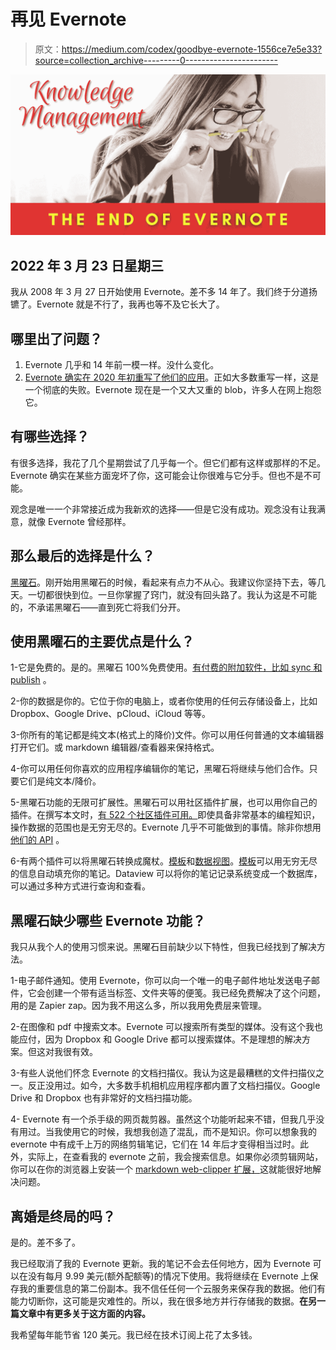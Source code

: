# 再见 Evernote

> 原文：<https://medium.com/codex/goodbye-evernote-1556ce7e5e33?source=collection_archive---------0----------------------->

![](img/e0171d8a05e9dbe4f832aee357b66368.png)

## 2022 年 3 月 23 日星期三

我从 2008 年 3 月 27 日开始使用 Evernote。差不多 14 年了。我们终于分道扬镳了。Evernote 就是不行了，我再也等不及它长大了。

## **哪里出了问题？**

1.  Evernote 几乎和 14 年前一模一样。没什么变化。
2.  [Evernote 确实在 2020 年初重写了他们的应用](https://evernote.com/blog/2020-update-progress-road-ahead/)。正如大多数重写一样，这是一个彻底的失败。Evernote 现在是一个又大又重的 blob，许多人在网上抱怨它。

## 有哪些选择？

有很多选择，我花了几个星期尝试了几乎每一个。但它们都有这样或那样的不足。Evernote 确实在某些方面宠坏了你，这可能会让你很难与它分手。但也不是不可能。

观念是唯一一个非常接近成为我新欢的选择——但是它没有成功。观念没有让我满意，就像 Evernote 曾经那样。

## 那么最后的选择是什么？

[黑曜石](https://obsidian.md/)。刚开始用黑曜石的时候，看起来有点力不从心。我建议你坚持下去，等几天。一切都很快到位。一旦你掌握了窍门，就没有回头路了。我认为这是不可能的，不承诺黑曜石——直到死亡将我们分开。

## 使用黑曜石的主要优点是什么？

1-它是免费的。是的。黑曜石 100%免费使用。[有付费的附加软件，比如 sync 和 publish](https://obsidian.md/pricing) 。

2-你的数据是你的。它位于你的电脑上，或者你使用的任何云存储设备上，比如 Dropbox、Google Drive、pCloud、iCloud 等等。

3-你所有的笔记都是纯文本(格式上的降价)文件。你可以用任何普通的文本编辑器打开它们。或 markdown 编辑器/查看器来保持格式。

4-你可以用任何你喜欢的应用程序编辑你的笔记，黑曜石将继续与他们合作。只要它们是纯文本/降价。

5-黑曜石功能的无限可扩展性。黑曜石可以用社区插件扩展，也可以用你自己的插件。在撰写本文时，[有 522 个社区插件可用。](https://obsidian.md/plugins)即使具备非常基本的编程知识，操作数据的范围也是无穷无尽的。Evernote 几乎不可能做到的事情。除非你想用[他们的 API](https://dev.evernote.com/doc/) 。

6-有两个插件可以将黑曜石转换成魔杖。[模板](https://silentvoid13.github.io/Templater/)和[数据视图](https://blacksmithgu.github.io/obsidian-dataview/)。[模板](https://silentvoid13.github.io/Templater/)可以用无穷无尽的信息自动填充你的笔记。Dataview 可以将你的笔记记录系统变成一个数据库，可以通过多种方式进行查询和查看。

## 黑曜石缺少哪些 Evernote 功能？

我只从我个人的使用习惯来说。黑曜石目前缺少以下特性，但我已经找到了解决方法。

1-电子邮件通知。使用 Evernote，你可以向一个唯一的电子邮件地址发送电子邮件，它会创建一个带有适当标签、文件夹等的便笺。我已经免费解决了这个问题，用的是 Zapier zap。因为我不用这么多，所以我用免费层来管理。

2-在图像和 pdf 中搜索文本。Evernote 可以搜索所有类型的媒体。没有这个我也能应付，因为 Dropbox 和 Google Drive 都可以搜索媒体。不是理想的解决方案。但这对我很有效。

3-有些人说他们怀念 Evernote 的文档扫描仪。我认为这是最糟糕的文件扫描仪之一。反正没用过。如今，大多数手机相机应用程序都内置了文档扫描仪。Google Drive 和 Dropbox 也有非常好的文档扫描功能。

4- Evernote 有一个杀手级的网页裁剪器。虽然这个功能听起来不错，但我几乎没有用过。当我使用它的时候，我想我创造了混乱，而不是知识。你可以想象我的 evernote 中有成千上万的网络剪辑笔记，它们在 14 年后才变得相当过时。此外，实际上，在查看我的 evernote 之前，我会搜索信息。如果你必须剪辑网站，你可以在你的浏览器上安装一个 [markdown web-clipper 扩展，](https://chrome.google.com/webstore/detail/markdownload-markdown-web/pcmpcfapbekmbjjkdalcgopdkipoggdi)这就能很好地解决问题。

## 离婚是终局的吗？

是的。差不多了。

我已经取消了我的 Evernote 更新。我的笔记不会去任何地方，因为 Evernote 可以在没有每月 9.99 美元(额外配额等)的情况下使用。我将继续在 Evernote 上保存我的重要信息的第二份副本。我不信任任何一个云服务来保存我的数据。他们有能力切断你，这可能是灾难性的。所以，我在很多地方并行存储我的数据。**在另一篇文章中有更多关于这方面的内容。**

我希望每年能节省 120 美元。我已经在技术订阅上花了太多钱。